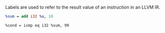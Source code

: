 Labels are used to refer to the result value of an instruction in an LLVM IR.
```ll
%sum = add i32 %a, 10
```

```
%cond = icmp eq i32 %sum, 99
```

